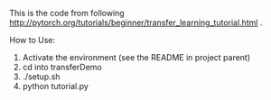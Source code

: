 This is the code from following http://pytorch.org/tutorials/beginner/transfer_learning_tutorial.html .

How to Use:
1. Activate the environment (see the README in project parent)
2. cd into transferDemo
3. ./setup.sh
4. python tutorial.py
